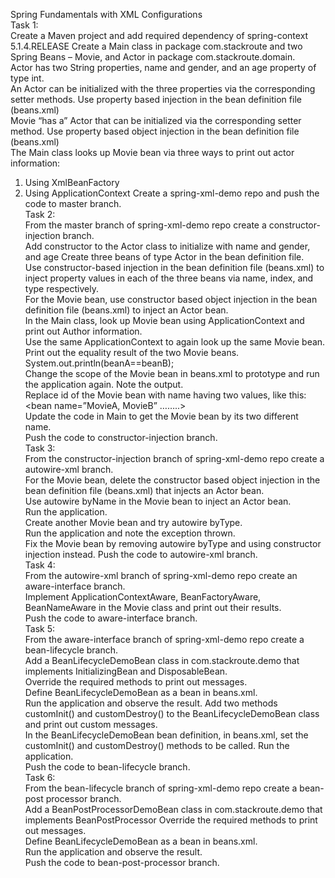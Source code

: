 Spring Fundamentals with XML Configurations  
Task 1:  
Create a Maven project and add required dependency of spring-context 5.1.4.RELEASE
Create a Main class in package com.stackroute and two Spring Beans – Movie, and Actor in  package com.stackroute.domain.  
Actor has two String properties, name and gender, and an age property of type int.  
An Actor can be initialized with the three properties via the corresponding setter methods. Use  property based injection in the bean definition file (beans.xml)  
Movie “has a” Actor that can be initialized via the corresponding setter method. Use property  based object injection in the bean definition file (beans.xml)  
The Main class looks up Movie bean via three ways to print out actor information:
1. Using XmlBeanFactory
2. Using ApplicationContext
   Create a spring-xml-demo repo and push the code to master branch.  
   Task 2:  
   From the master branch of spring-xml-demo repo create a constructor-injection branch.  
   Add constructor to the Actor class to initialize with name and gender, and age Create three beans of type Actor in the bean definition file.  
   Use constructor-based injection in the bean definition file (beans.xml) to inject property values in  each of the three beans via name, index, and type respectively.  
   For the Movie bean, use constructor based object injection in the bean definition file  (beans.xml) to inject an Actor bean.  
   In the Main class, look up Movie bean using ApplicationContext and print out Author  information.  
   Use the same ApplicationContext to again look up the same Movie bean.  Print out the equality result of the two Movie beans.  
   System.out.println(beanA==beanB);  
   Change the scope of the Movie bean in beans.xml to prototype and run the application again.  Note the output.  
   Replace id of the Movie bean with name having two values, like this:
   <bean name=”MovieA, MovieB” ……..>  
   Update the code in Main to get the Movie bean by its two different name.  
   Push the code to constructor-injection branch.  
   Task 3:  
   From the constructor-injection branch of spring-xml-demo repo create a  autowire-xml branch.  
   For the Movie bean, delete the constructor based object injection in the bean definition file  (beans.xml) that injects an Actor bean.  
   Use autowire byName in the Movie bean to inject an Actor bean.  
   Run the application.  
   Create another Movie bean and try autowire byType.  
   Run the application and note the exception thrown.  
   Fix the Movie bean by removing autowire byType and using constructor injection instead.  Push the code to autowire-xml branch.  
   Task 4:  
   From the autowire-xml branch of spring-xml-demo repo create an aware-interface branch.  
   Implement ApplicationContextAware, BeanFactoryAware, BeanNameAware in the Movie class and print out their results.  
   Push the code to aware-interface branch.  
   Task 5:  
   From the aware-interface branch of spring-xml-demo repo create a bean-lifecycle branch.  
   Add a BeanLifecycleDemoBean class in com.stackroute.demo that implements  InitializingBean and DisposableBean.  
   Override the required methods to print out messages.  
   Define BeanLifecycleDemoBean as a bean in beans.xml.  
   Run the application and observe the result.
   Add two methods customInit() and customDestroy() to the BeanLifecycleDemoBean class and print out custom messages.  
   In the BeanLifecycleDemoBean bean definition, in beans.xml, set the customInit() and customDestroy() methods to be called.
   Run the application.  
   Push the code to bean-lifecycle branch.  
   Task 6:  
   From the bean-lifecycle branch of spring-xml-demo repo create a bean-post processor branch.  
   Add a BeanPostProcessorDemoBean class in com.stackroute.demo that implements  BeanPostProcessor
   Override the required methods to print out messages.  
   Define BeanLifecycleDemoBean as a bean in beans.xml.  
   Run the application and observe the result.  
   Push the code to bean-post-processor branch. 
